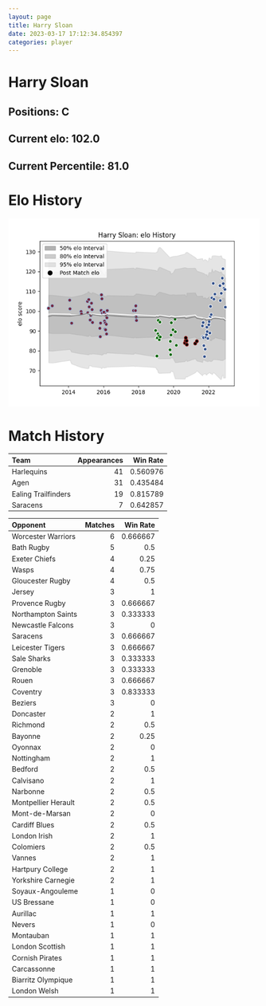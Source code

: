 ```yaml
---  
layout: page  
title: Harry Sloan  
date: 2023-03-17 17:12:34.854397  
categories: player  
---
```

# Harry Sloan

## Positions: C

## Current elo: 102.0

## Current Percentile: 81.0

# Elo History


![elo history](history_HarrySloan.png)
# Match History


| Team                |   Appearances |   Win Rate |
|:--------------------|--------------:|-----------:|
| Harlequins          |            41 |   0.560976 |
| Agen                |            31 |   0.435484 |
| Ealing Trailfinders |            19 |   0.815789 |
| Saracens            |             7 |   0.642857 |

| Opponent            |   Matches |   Win Rate |
|:--------------------|----------:|-----------:|
| Worcester Warriors  |         6 |   0.666667 |
| Bath Rugby          |         5 |   0.5      |
| Exeter Chiefs       |         4 |   0.25     |
| Wasps               |         4 |   0.75     |
| Gloucester Rugby    |         4 |   0.5      |
| Jersey              |         3 |   1        |
| Provence Rugby      |         3 |   0.666667 |
| Northampton Saints  |         3 |   0.333333 |
| Newcastle Falcons   |         3 |   0        |
| Saracens            |         3 |   0.666667 |
| Leicester Tigers    |         3 |   0.666667 |
| Sale Sharks         |         3 |   0.333333 |
| Grenoble            |         3 |   0.333333 |
| Rouen               |         3 |   0.666667 |
| Coventry            |         3 |   0.833333 |
| Beziers             |         3 |   0        |
| Doncaster           |         2 |   1        |
| Richmond            |         2 |   0.5      |
| Bayonne             |         2 |   0.25     |
| Oyonnax             |         2 |   0        |
| Nottingham          |         2 |   1        |
| Bedford             |         2 |   0.5      |
| Calvisano           |         2 |   1        |
| Narbonne            |         2 |   0.5      |
| Montpellier Herault |         2 |   0.5      |
| Mont-de-Marsan      |         2 |   0        |
| Cardiff Blues       |         2 |   0.5      |
| London Irish        |         2 |   1        |
| Colomiers           |         2 |   0.5      |
| Vannes              |         2 |   1        |
| Hartpury College    |         2 |   1        |
| Yorkshire Carnegie  |         2 |   1        |
| Soyaux-Angouleme    |         1 |   0        |
| US Bressane         |         1 |   0        |
| Aurillac            |         1 |   1        |
| Nevers              |         1 |   0        |
| Montauban           |         1 |   1        |
| London Scottish     |         1 |   1        |
| Cornish Pirates     |         1 |   1        |
| Carcassonne         |         1 |   1        |
| Biarritz Olympique  |         1 |   1        |
| London Welsh        |         1 |   1        |